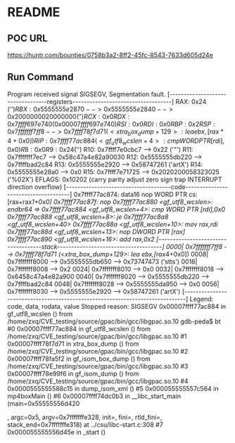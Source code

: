 # README

## POC URL
https://huntr.com/bounties/0758b3a2-8ff2-45fc-8543-7633d605d24e


## Run Command
Program received signal SIGSEGV, Segmentation fault.
[----------------------------------registers-----------------------------------]
RAX: 0x24 ('$')
RBX: 0x5555555e2870 --> 0x5555555e2840 --> 0x2000000020000000 ('')
RCX: 0x0 
RDX: 0x7ffff697e740 (0x00007ffff697e740)
RSI: 0x0 
RDI: 0x0 
RBP: 0x2 
RSP: 0x7fffffff7ff8 --> 0x7ffff78f7d71 (<xtra_box_dump+129>:    lea    ebx,[rax*4+0x0])
RIP: 0x7ffff77ac884 (<gf_utf8_wcslen+4>:    cmp    WORD PTR [rdi],0x0)
R8 : 0x0 
R9 : 0x24 ('$')
R10: 0x7ffff7e0cbc7 --> 0x22 ('"')
R11: 0x7fffffff7ec7 --> 0x58c47a4e82a90030 
R12: 0x5555555db220 --> 0x7ffffbad2c84 
R13: 0x5555555e2920 --> 0x58747261 ('artX')
R14: 0x5555555e28a0 --> 0x0 
R15: 0x7ffff7e71725 --> 0x2020200058323025 ('%02X')
EFLAGS: 0x10202 (carry parity adjust zero sign trap INTERRUPT direction overflow)
[-------------------------------------code-------------------------------------]
   0x7ffff77ac874:  data16 nop WORD PTR cs:[rax+rax*1+0x0]
   0x7ffff77ac87f:  nop
   0x7ffff77ac880 <gf_utf8_wcslen>: endbr64 
=> 0x7ffff77ac884 <gf_utf8_wcslen+4>:   cmp    WORD PTR [rdi],0x0
   0x7ffff77ac888 <gf_utf8_wcslen+8>:   je     0x7ffff77ac8a8 <gf_utf8_wcslen+40>
   0x7ffff77ac88a <gf_utf8_wcslen+10>:  mov    rax,rdi
   0x7ffff77ac88d <gf_utf8_wcslen+13>:  nop    DWORD PTR [rax]
   0x7ffff77ac890 <gf_utf8_wcslen+16>:  add    rax,0x2
[------------------------------------stack-------------------------------------]
0000| 0x7fffffff7ff8 --> 0x7ffff78f7d71 (<xtra_box_dump+129>:   lea    ebx,[rax*4+0x0])
0008| 0x7fffffff8000 --> 0x5555555db650 --> 0x73747473 ('stts')
0016| 0x7fffffff8008 --> 0x2 
0024| 0x7fffffff8010 --> 0x0 
0032| 0x7fffffff8018 --> 0x6458c47a4e82a900 
0040| 0x7fffffff8020 --> 0x5555555db220 --> 0x7ffffbad2c84 
0048| 0x7fffffff8028 --> 0x5555555da950 --> 0x0 
0056| 0x7fffffff8030 --> 0x5555555e2920 --> 0x58747261 ('artX')
[------------------------------------------------------------------------------]
Legend: code, data, rodata, value
Stopped reason: SIGSEGV
0x00007ffff77ac884 in gf_utf8_wcslen () from /home/zxq/CVE_testing/source/gpac/bin/gcc/libgpac.so.10
gdb-peda$ bt
#0  0x00007ffff77ac884 in gf_utf8_wcslen () from /home/zxq/CVE_testing/source/gpac/bin/gcc/libgpac.so.10
#1  0x00007ffff78f7d71 in xtra_box_dump () from /home/zxq/CVE_testing/source/gpac/bin/gcc/libgpac.so.10
#2  0x00007ffff78fa5f2 in gf_isom_box_dump () from /home/zxq/CVE_testing/source/gpac/bin/gcc/libgpac.so.10
#3  0x00007ffff78e99f6 in gf_isom_dump () from /home/zxq/CVE_testing/source/gpac/bin/gcc/libgpac.so.10
#4  0x0000555555588c15 in dump_isom_xml ()
#5  0x000055555557c564 in mp4boxMain ()
#6  0x00007ffff74dc0b3 in __libc_start_main (main=0x55555556d420 <main>, argc=0x5, argv=0x7fffffffe328, init=<optimized out>, fini=<optimized out>, rtld_fini=<optimized out>, stack_end=0x7fffffffe318)
    at ../csu/libc-start.c:308
#7  0x000055555556d45e in _start ()
